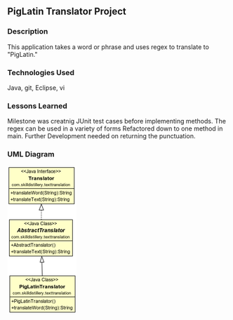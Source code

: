 ## PigLatin Translator Project

### Description

This application takes a word or phrase and uses regex to translate to "PigLatin."

### Technologies Used
Java, git, Eclipse, 	vi

### Lessons Learned
Milestone was creatnig JUnit test cases before implementing methods.
The regex can be used in a variety of forms
Refactored down to one method in main.
Further Development needed on returning the punctuation.

### UML Diagram
![UML](Translator.png)
